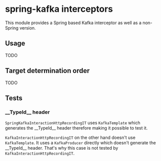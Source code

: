 # spring-kafka interceptors

This module provides a Spring based Kafka interceptor as well as a non-Spring version.

## Usage
TODO

## Target determination order
TODO

## Tests
### &#95;&#95;TypeId&#95;&#95; header

`SpringKafkaInteractionHttpRecordingIT` uses `KafkaTemplate` which generates the &#95;&#95;TypeId&#95;&#95; header
therefore making it possible to test it.

`KafkaInteractionHttpRecordingIT` on the other hand doesn't use `KafkaTemplate`. It uses a `KafkaProducer` directly
which doesn't generate the &#95;&#95;TypeId&#95;&#95; header. That's why this case is not tested
by `KafkaInteractionHttpRecordingIT`.  
